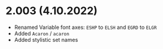 # 2.003 (4.10.2022)
- Renamed Variable font axes: `ESHP` to `ELSH` and `EGRD` to `ELGR`
- Added `Acaron` / `acaron`
- Added stylistic set names